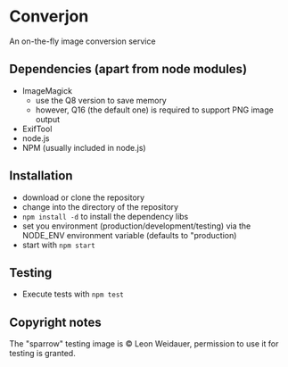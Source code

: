 Converjon
=========

An on-the-fly image conversion service

Dependencies (apart from node modules)
-
  * ImageMagick
    * use the Q8 version to save memory
    * however, Q16 (the default one) is required to support PNG image output
  * ExifTool
  * node.js
  * NPM (usually included in node.js)

Installation
-

  * download or clone the repository
  * change into the directory of the repository
  * `npm install -d` to install the dependency libs
  * set you environment (production/development/testing) via the NODE_ENV environment variable (defaults to "production)
  * start with `npm start`

Testing
-
  * Execute tests with `npm test`

Copyright notes
-
The "sparrow" testing image is © Leon Weidauer, permission to use it for testing is granted.
